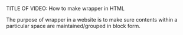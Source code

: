 TITLE OF VIDEO: How to make wrapper in HTML

The purpose of wrapper in a website is to make sure contents within a particular space are maintained/grouped in block form.  